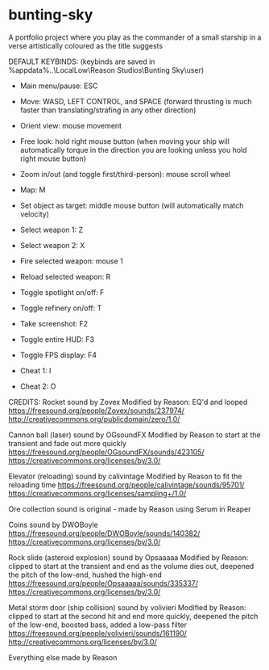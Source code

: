# bunting-sky
A portfolio project where you play as the commander of a small starship in a verse artistically coloured as the title suggests

DEFAULT KEYBINDS:
(keybinds are saved in %appdata%\..\LocalLow\Reason Studios\Bunting Sky\user)

- Main menu/pause: ESC

- Move: WASD, LEFT CONTROL, and SPACE (forward thrusting is much faster than translating/strafing in any other direction)
- Orient view: mouse movement
- Free look: hold right mouse button (when moving your ship will automatically torque in the direction you are looking unless you hold right mouse button)
- Zoom in/out (and toggle first/third-person): mouse scroll wheel

- Map: M
- Set object as target: middle mouse button (will automatically match velocity)
- Select weapon 1: Z
- Select weapon 2: X
- Fire selected weapon: mouse 1
- Reload selected weapon: R

- Toggle spotlight on/off: F
- Toggle refinery on/off: T

- Take screenshot: F2
- Toggle entire HUD: F3
- Toggle FPS display: F4

- Cheat 1: I
- Cheat 2: O

CREDITS:
Rocket sound by Zovex
Modified by Reason: EQ'd and looped
https://freesound.org/people/Zovex/sounds/237974/
http://creativecommons.org/publicdomain/zero/1.0/

Cannon ball (laser) sound by OGsoundFX
Modified by Reason to start at the transient and fade out more quickly
https://freesound.org/people/OGsoundFX/sounds/423105/
https://creativecommons.org/licenses/by/3.0/

Elevator (reloading) sound by calivintage
Modified by Reason to fit the reloading time
https://freesound.org/people/calivintage/sounds/95701/
https://creativecommons.org/licenses/sampling+/1.0/

Ore collection sound is original - made by Reason using Serum in Reaper

Coins sound by DWOBoyle
https://freesound.org/people/DWOBoyle/sounds/140382/
https://creativecommons.org/licenses/by/3.0/

Rock slide (asteroid explosion) sound by Opsaaaaa
Modified by Reason: clipped to start at the transient and end as the volume dies out, deepened the pitch of the low-end, hushed the high-end
https://freesound.org/people/Opsaaaaa/sounds/335337/
https://creativecommons.org/licenses/by/3.0/

Metal storm door (ship collision) sound by volivieri
Modified by Reason: clipped to start at the second hit and end more quickly, deepened the pitch of the low-end, boosted bass, added a low-pass filter
https://freesound.org/people/volivieri/sounds/161190/
http://creativecommons.org/licenses/by/3.0/

Everything else made by Reason